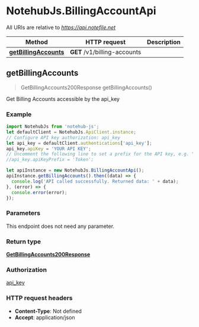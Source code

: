# NotehubJs.BillingAccountApi

All URIs are relative to *https://api.notefile.net*

Method | HTTP request | Description
------------- | ------------- | -------------
[**getBillingAccounts**](BillingAccountApi.md#getBillingAccounts) | **GET** /v1/billing-accounts | 



## getBillingAccounts

> GetBillingAccounts200Response getBillingAccounts()



Get Billing Accounts accessible by the api_key

### Example

```javascript
import NotehubJs from 'notehub-js';
let defaultClient = NotehubJs.ApiClient.instance;
// Configure API key authorization: api_key
let api_key = defaultClient.authentications['api_key'];
api_key.apiKey = 'YOUR API KEY';
// Uncomment the following line to set a prefix for the API key, e.g. "Token" (defaults to null)
//api_key.apiKeyPrefix = 'Token';

let apiInstance = new NotehubJs.BillingAccountApi();
apiInstance.getBillingAccounts().then((data) => {
  console.log('API called successfully. Returned data: ' + data);
}, (error) => {
  console.error(error);
});

```

### Parameters

This endpoint does not need any parameter.

### Return type

[**GetBillingAccounts200Response**](GetBillingAccounts200Response.md)

### Authorization

[api_key](../README.md#api_key)

### HTTP request headers

- **Content-Type**: Not defined
- **Accept**: application/json

